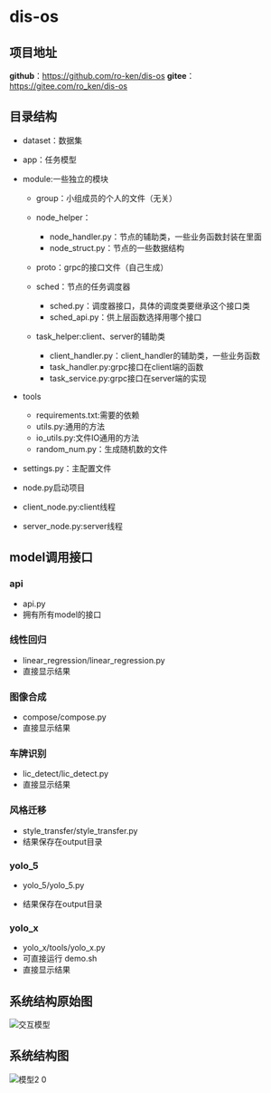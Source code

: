 # dis-os


## 项目地址

**github**：https://github.com/ro-ken/dis-os
**gitee**：https://gitee.com/ro_ken/dis-os


## 目录结构

- dataset：数据集

- app：任务模型

- module:一些独立的模块
   
  - group：小组成员的个人的文件（无关）
  - node_helper：

    - node_handler.py：节点的辅助类，一些业务函数封装在里面
    - node_struct.py：节点的一些数据结构
  
  - proto：grpc的接口文件（自己生成）
  - sched：节点的任务调度器

    - sched.py：调度器接口，具体的调度类要继承这个接口类
    - sched_api.py：供上层函数选择用哪个接口
  
  - task_helper:client、server的辅助类
     
    - client_handler.py：client_handler的辅助类，一些业务函数
    - task_handler.py:grpc接口在client端的函数
    - task_service.py:grpc接口在server端的实现
- tools

    - requirements.txt:需要的依赖
    - utils.py:通用的方法
    - io_utils.py:文件IO通用的方法
    - random_num.py：生成随机数的文件

- settings.py：主配置文件
- node.py启动项目
- client_node.py:client线程
- server_node.py:server线程


## model调用接口

### api

- api.py
- 拥有所有model的接口

### 线性回归

- linear_regression/linear_regression.py
- 直接显示结果

### 图像合成

- compose/compose.py
- 直接显示结果


### 车牌识别

- lic_detect/lic_detect.py
- 直接显示结果


### 风格迁移

- style_transfer/style_transfer.py
- 结果保存在output目录


### yolo_5

- yolo_5/yolo_5.py

- 结果保存在output目录


### yolo_x

- yolo_x/tools/yolo_x.py
- 可直接运行 demo.sh
- 直接显示结果

## 系统结构原始图

![交互模型](https://user-images.githubusercontent.com/56027589/155711621-9426b534-ae68-4fb4-b740-144cdedc914a.png)

## 系统结构图

![模型2 0](https://user-images.githubusercontent.com/56027589/163784283-dfe88b36-7190-4420-874c-b84f02b7e778.png)
